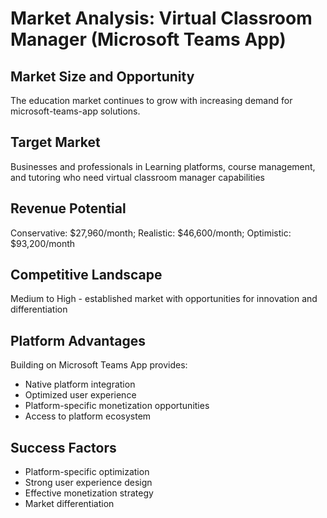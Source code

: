 # Market Analysis: Virtual Classroom Manager (Microsoft Teams App)

## Market Size and Opportunity
The education market continues to grow with increasing demand for microsoft-teams-app solutions.

## Target Market
Businesses and professionals in Learning platforms, course management, and tutoring who need virtual classroom manager capabilities

## Revenue Potential
Conservative: $27,960/month; Realistic: $46,600/month; Optimistic: $93,200/month

## Competitive Landscape
Medium to High - established market with opportunities for innovation and differentiation

## Platform Advantages
Building on Microsoft Teams App provides:
- Native platform integration
- Optimized user experience
- Platform-specific monetization opportunities
- Access to platform ecosystem

## Success Factors
- Platform-specific optimization
- Strong user experience design
- Effective monetization strategy
- Market differentiation
